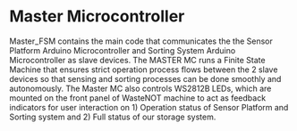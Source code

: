 # Master Microcontroller
Master_FSM contains the main code that communicates the the Sensor Platform Arduino Microcontroller and Sorting System Arduino Microcontroller as slave devices. The MASTER MC runs a Finite State Machine that ensures strict operation process flows between the 2 slave devices so that sensing and sorting processes can be done smoothly and autonomously. The Master MC also controls WS2812B LEDs, which are mounted on the front panel of WasteNOT machine to act as feedback indicators for user interaction on 1) Operation status of Sensor Platform and Sorting system and 2) Full status of our storage system.
